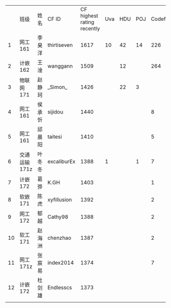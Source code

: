 <table>
   <tr>
      <td></td>
      <td>班级</td>
      <td>姓名</td>
      <td>CF ID</td>
      <td>CF highest rating recently</td>
      <td>Uva</td>
      <td>HDU</td>
      <td>POJ</td>
      <td>Codeforces</td>
      <td>pt</td>
   </tr>
   <tr>
      <td>1</td>
      <td>网工161</td>
      <td>李昊洋</td>
      <td>thirtiseven</td>
      <td>1617</td>
      <td>10</td>
      <td>42</td>
      <td>14</td>
      <td>226</td>
      <td>2201</td>
   </tr>
   <tr>
      <td>2</td>
      <td>计嵌162</td>
      <td>王淦</td>
      <td>wanggann</td>
      <td>1509</td>
      <td></td>
      <td>12</td>
      <td></td>
      <td>264</td>
      <td>2061</td>
   </tr>
   <tr>
      <td>3</td>
      <td>物联网171</td>
      <td>赵静珂 </td>
      <td>_Simon_</td>
      <td>1426</td>
      <td></td>
      <td>22</td>
      <td>3</td>
      <td></td>
      <td>1476</td>
   </tr>
   <tr>
      <td>4</td>
      <td>网工161</td>
      <td>侯承忻</td>
      <td>sijidou</td>
      <td>1440</td>
      <td></td>
      <td></td>
      <td></td>
      <td>8</td>
      <td>1456</td>
   </tr>
   <tr>
      <td>5</td>
      <td>网工161</td>
      <td>邱晨阳</td>
      <td>taitesi</td>
      <td>1410</td>
      <td></td>
      <td></td>
      <td></td>
      <td>5</td>
      <td>1420</td>
   </tr>
   <tr>
      <td>6</td>
      <td>交通运输171z</td>
      <td>叶冬冬</td>
      <td>excaliburEx</td>
      <td>1388</td>
      <td>1</td>
      <td></td>
      <td>1</td>
      <td>7</td>
      <td>1406</td>
   </tr>
   <tr>
      <td>7</td>
      <td>计嵌172</td>
      <td>葛骅</td>
      <td>K.GH</td>
      <td>1403</td>
      <td></td>
      <td></td>
      <td></td>
      <td>1</td>
      <td>1405</td>
   </tr>
   <tr>
      <td>8</td>
      <td>软嵌171</td>
      <td>陈虎</td>
      <td>xyfillusion</td>
      <td>1392</td>
      <td></td>
      <td></td>
      <td></td>
      <td>2</td>
      <td>1396</td>
   </tr>
   <tr>
      <td>9</td>
      <td>网工172</td>
      <td>郁越</td>
      <td>Cathy98</td>
      <td>1388</td>
      <td></td>
      <td></td>
      <td></td>
      <td>2</td>
      <td>1392</td>
   </tr>
   <tr>
      <td>10</td>
      <td>软工171</td>
      <td>赵海洲</td>
      <td>chenzhao</td>
      <td>1387</td>
      <td></td>
      <td></td>
      <td></td>
      <td>2</td>
      <td>1391</td>
   </tr>
   <tr>
      <td>11</td>
      <td>网工171z</td>
      <td>张宸易</td>
      <td>index2014</td>
      <td>1374</td>
      <td></td>
      <td></td>
      <td></td>
      <td>7</td>
      <td>1388</td>
   </tr>
   <tr>
      <td>12</td>
      <td>计嵌172</td>
      <td>杜剑雄</td>
      <td>Endlesscs</td>
      <td>1373</td>
      <td></td>
      <td></td>
      <td></td>
      <td></td>
      <td>1373</td>
   </tr>
   <tr>
      <td></td>
   </tr>
</table>
